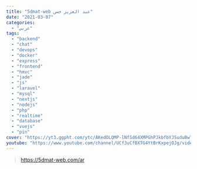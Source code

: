 ```yaml
---
title: "5dmat-web عبد العزيز حسن"
date: "2021-03-07"
categories:
  - "عربي"
tags:
  - "backend"
  - "chat"
  - "devops"
  - "docker"
  - "express"
  - "frontend"
  - "hmvc"
  - "jade"
  - "js"
  - "laravel"
  - "mysql"
  - "nextjs"
  - "nodejs"
  - "php"
  - "realtime"
  - "database"
  - "vuejs"
  - "pin"
cover: "https://yt3.ggpht.com/ytc/AKedOLQMP-lNfSd64XMPGhPJkbfbYJSuduBwTi5cIyxF=s88-c-k-c0x00ffffff-no-rj"
youtube: "https://www.youtube.com/channel/UCf3uCfBXTG4YtBrKxpejOJg/videos"
---
```


> https://5dmat-web.com/ar
